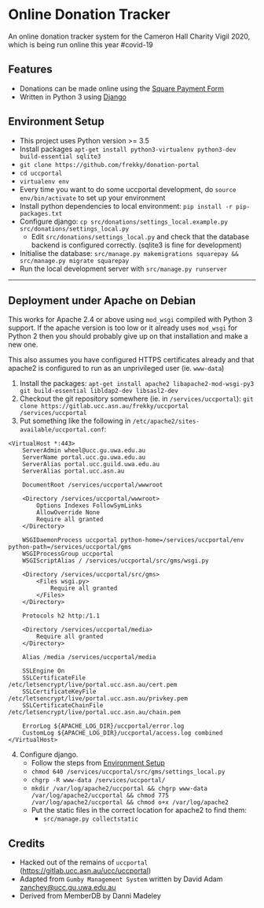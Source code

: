 Online Donation Tracker
=======================

An online donation tracker system for the Cameron Hall Charity Vigil 2020, which is being run online this year #covid-19

Features
--------

- Donations can be made online using the [Square Payment Form](https://docs.connect.squareup.com/payments/sqpaymentform/sqpaymentform-overview)
- Written in Python 3 using [Django](https://www.djangoproject.com/)

Environment Setup <a name="envsetup"></a>
-----------------

- This project uses Python version >= 3.5
- Install packages `apt-get install python3-virtualenv python3-dev build-essential sqlite3`
- `git clone https://github.com/frekky/donation-portal`
- `cd uccportal`
- `virtualenv env`
- Every time you want to do some uccportal development, do `source env/bin/activate` to set up your environment
- Install python dependencies to local environment: `pip install -r pip-packages.txt`
- Configure django: `cp src/donations/settings_local.example.py src/donations/settings_local.py`
    - Edit `src/donations/settings_local.py` and check that the database backend is configured correctly. (sqlite3 is fine for development)
- Initialise the database: `src/manage.py makemigrations squarepay && src/manage.py migrate squarepay`
- Run the local development server with `src/manage.py runserver`

-----------------------------------------------------------

Deployment under Apache on Debian
---------------------------------

This works for Apache 2.4 or above using `mod_wsgi` compiled with Python 3 support.
If the apache version is too low or it already uses `mod_wsgi` for Python 2 then
you should probably give up on that installation and make a new one.

This also assumes you have configured HTTPS certificates already and that apache2
is configured to run as an unprivileged user (ie. `www-data`)

1. Install the packages:
    `apt-get install apache2 libapache2-mod-wsgi-py3 git build-essential libldap2-dev libsasl2-dev`
2. Checkout the git repository somewhere (ie. in `/services/uccportal`):
    `git clone https://gitlab.ucc.asn.au/frekky/uccportal /services/uccportal`
3. Put something like the following in `/etc/apache2/sites-available/uccportal.conf`:
```
<VirtualHost *:443>
    ServerAdmin wheel@ucc.gu.uwa.edu.au
    ServerName portal.ucc.gu.uwa.edu.au
    ServerAlias portal.ucc.guild.uwa.edu.au
    ServerAlias portal.ucc.asn.au

    DocumentRoot /services/uccportal/wwwroot

    <Directory /services/uccportal/wwwroot>
        Options Indexes FollowSymLinks
        AllowOverride None
        Require all granted
    </Directory>

    WSGIDaemonProcess uccportal python-home=/services/uccportal/env python-path=/services/uccportal/gms
    WSGIProcessGroup uccportal
    WSGIScriptAlias / /services/uccportal/src/gms/wsgi.py

    <Directory /services/uccportal/src/gms>
        <Files wsgi.py>
            Require all granted
        </Files>
    </Directory>

    Protocols h2 http:/1.1

    <Directory /services/uccportal/media>
        Require all granted
    </Directory>

    Alias /media /services/uccportal/media

    SSLEngine On
    SSLCertificateFile /etc/letsencrypt/live/portal.ucc.asn.au/cert.pem
    SSLCertificateKeyFile /etc/letsencrypt/live/portal.ucc.asn.au/privkey.pem
    SSLCertificateChainFile /etc/letsencrypt/live/portal.ucc.asn.au/chain.pem

    ErrorLog ${APACHE_LOG_DIR}/uccportal/error.log
    CustomLog ${APACHE_LOG_DIR}/uccportal/access.log combined
</VirtualHost>
```
4. Configure django.
    - Follow the steps from [Environment Setup](#envsetup)
    - `chmod 640 /services/uccportal/src/gms/settings_local.py`
    - `chgrp -R www-data /services/uccportal/`
    - `mkdir /var/log/apache2/uccportal && chgrp www-data /var/log/apache2/uccportal && chmod 775 /var/log/apache2/uccportal && chmod o+x /var/log/apache2`
    - Put the static files in the correct location for apache2 to find them:
        - `src/manage.py collectstatic`

Credits
-------
- Hacked out of the remains of `uccportal` (https://gitlab.ucc.asn.au/ucc/uccportal)
- Adapted from `Gumby Management System` written by David Adam <zanchey@ucc.gu.uwa.edu.au>
- Derived from MemberDB by Danni Madeley
